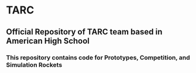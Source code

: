 # TARC
## Official Repository of TARC team based in American High School
### This repository contains code for Prototypes, Competition, and Simulation Rockets

